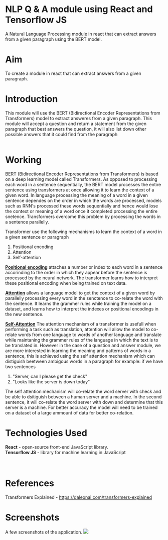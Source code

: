 # NLP Q & A module using React and Tensorflow JS
A Natural Language Processing module in react that can extract answers from a given paragraph using the BERT model.
# Aim
To create a module in react that can extract answers from a given paragraph.
# Introduction
This module will use the BERT (Bidirectional Encoder Representations from Transformers) model to extract answeres from a given paragraph. This module will accept a question and return a statement from the given paragraph that best answers the question, it will also list down other possible answers that it could find from the paragraph
<br><br>

# Working
BERT (Bidirectional Encoder Representations from Transformers) is based on a deep learning model called Transformers. As opposed to processing each word in a sentence sequentially, the BERT model processes the entire sentence using transformers at once allowing it to learn the context of a given word. In language processing the meaning of a word in a given sentence dependes on the order in which the words are processed, models such as RNN's processed these words sequentially and hence would lose the context or meaning of a word once it completed processing the entire snetence. Transformers overcome this problem by processing the words in a sentence parallelly.

Transformer use the following mechanisms to learn the context of a word in a given sentence or paragraph
1. Positional encoding
2. Attention
3. Self-attention

<ins><b>Positional encoding</b></ins> attaches a number or index to each word in a sentence accorinding to the order in which they appear before the sentence is processed by the neural network. The transformer learns how to interpret these positional encoding when being trained on text data.

<ins><b>Attention</b></ins> allows a language model to get the context of a given word by parallelly processing every word in the senctence to co-relate the word with the sentence. It learns the grammer rules while training the model on a dataset, and learns how to interpret the indexes or positional encodings in the new sentence.

<ins><b>Self-Attention</b></ins> The attention mechanism of a transformer is usefull when performing a task such as translation, attention will allow the model to co-relate words from one language to words of another language and translate while maintaning the grammer rules of the language in which the text is to be translated in. However in the case of a question and answer module, we are more interested in learning the meaning and patterns of words in a sentence, this is achieved using the self attention mechanism which can distiguish beetween ambigous words in a paragraph
for example:
  if we have two sentences
  1. "Server, can I please get the check"
  2. "Looks like the server is down today"
  
The self attention mechanism will co-relate the word server with check and be able to dsitiguish between a human server and a machine. In the second sentence, it will co-relate the word server with down and determine that this server is a machine.
For better accuracy the model will need to be trained on a dataset of a large ammount of data for better co-relation.

# Technologies Used<br>
**React** - open-source front-end JavaScript library.<br>
**Tensorflow JS** - library for machine learning in JavaScript<br>
<br><br>

# References
Transformers Explained - https://daleonai.com/transformers-explained


# Screenshots 
A few screenshots of the application.
![](https://github.com/RyanDC1/React-QnA-NLP-Module/blob/master/src/Assets/Images/Demo-1.png)
